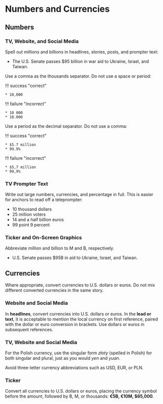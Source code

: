 # Numbers and Currencies

## Numbers

### TV, Website, and Social Media

Spell out millions and billions in headlines, stories, posts, and prompter text:

* The U.S. Senate passes $95 billion in war aid to Ukraine, Israel, and Taiwan.

Use a comma as the thousands separator. Do not use a space or period:

!!! success "correct"

    * 10,000

!!! failure  "incorrect"

    * 10 000
    * 10.000

Use a period as the decimal separator. Do not use a comma:

!!! success "correct"

    * $5.7 million
    * 99.9%

!!! failure  "incorrect"

    * $5,7 million
    * 99,9%


### TV Prompter Text

Write out large numbers, currencies, and percentage in full. This is easier for anchors to read off a teleprompter:

* 10 thousand dollars
* 25 million voters
* 14 and a half billion euros
* 99 point 9 percent

### Ticker and On-Screen Graphics

Abbreviate million and billion to M and B, respectively.

* U.S. Senate passes $95B in aid to Ukraine, Israel, and Taiwan.


## Currencies
Where appropriate, convert currencies to U.S. dollars or euros. Do not mix different converted currencies in the same story.

### Website and Social Media
In **headlines**, convert currencies into U.S. dollars or euros. In the **lead or text**, it is acceptable to mention the local currency on first reference, paired with the dollar or euro conversion in brackets. Use dollars or euros in subsequent references.

### TV, Website and Social Media

For the Polish currency, use the singular form _złoty_ (spelled in Polish) for both singular and plural, just as you would *yen* and *yuan*.

Avoid three-letter currency abbreviations such as USD, EUR, or PLN.

### Ticker

Convert all currencies to U.S. dollars or euros, placing the currency symbol before the amount, followed by B, M, or thousands: **€5B, €10M, $65,000**. 

